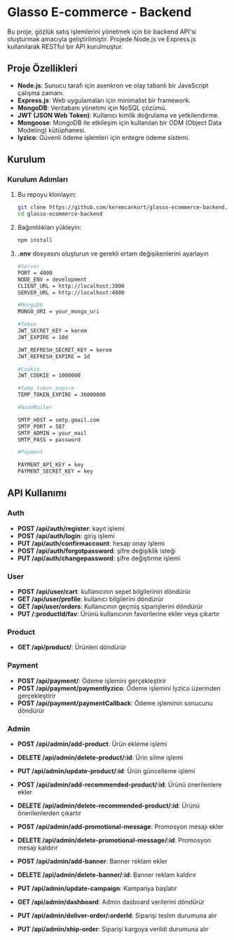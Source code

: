 # Glasso E-commerce - Backend

Bu proje, gözlük satış işlemlerini yönetmek için bir backend API'si oluşturmak amacıyla geliştirilmiştir. Projede Node.js ve Express.js kullanılarak RESTful bir API kurulmuştur.

## Proje Özellikleri

- **Node.js**: Sunucu tarafı için asenkron ve olay tabanlı bir JavaScript çalışma zamanı.
- **Express.js**: Web uygulamaları için minimalist bir framework.
- **MongoDB**: Veritabanı yönetimi için NoSQL çözümü.
- **JWT (JSON Web Token)**: Kullanıcı kimlik doğrulama ve yetkilendirme.
- **Mongoose**: MongoDB ile etkileşim için kullanılan bir ODM (Object Data Modeling) kütüphanesi.
- **Iyzico**: Güvenli ödeme işlemleri için entegre ödeme sistemi.

## Kurulum

### Kurulum Adımları

1. Bu repoyu klonlayın:
   ```bash
   git clone https://github.com/keremcankurt/glasso-ecommerce-backend.git
   cd glasso-ecommerce-backend

2. Bağımlılıkları yükleyin:
   ```bash
   npm install
3. **.env** dosyasını oluşturun ve gerekli ortam değişikenlerini ayarlayın
   ```bash
   #Server
   PORT = 4000
   NODE_ENV = development
   CLIENT_URL = http://localhost:3000
   SERVER_URL = http://localhost:4000

   #MongoDb
   MONGO_URI = your_mongo_uri

   #Token
   JWT_SECRET_KEY = kerem
   JWT_EXPIRE = 10d

   JWT_REFRESH_SECRET_KEY = kerem
   JWT_REFRESH_EXPIRE = 1d

   #Cookie
   JWT_COOKIE = 1000000

   #temp_token_expire
   TEMP_TOKEN_EXPIRE = 36000000

   #NodeMailer

   SMTP_HOST = smtp.gmail.com
   SMTP_PORT = 587
   SMTP_ADMIN = your_mail
   SMTP_PASS = password

   #Payment

   PAYMENT_API_KEY = key
   PAYMENT_SECRET_KEY = key
   
## API Kullanımı

### Auth

- **POST /api/auth/register**: kayıt işlemi
- **POST /api/auth/login**: giriş işlemi
- **PUT /api/auth/confirmaccount**: hesap onay işlemi
- **POST /api/auth/forgotpassword**: şifre değişiklik isteği
- **PUT /api/auth/changepassword**: şifre değiştirme işlemi

### User

- **POST /api/user/cart**: kullanıcının sepet bilgilerinin döndürür
- **GET /api/user/profile**: kullanıcı bilgilerini döndürür
- **GET /api/user/orders**: Kullanıcının geçmiş siparişlerini döndürür
- **PUT /:productId/fav**: Ürünü kullanıcının favorilerine ekler veya çıkartır

### Product

- **GET /api/product/**: Ürünleri döndürür

### Payment

- **POST /api/payment/**: Ödeme işlemini gerçekleştirir
- **POST /api/payment/paymentIyzico**: Ödeme işlemini Iyzico üzerinden gerçekleştirir
- **POST /api/payment/paymentCallback**: Ödeme işleminin sonucunu döndürür


### Admin

- **POST /api/admin/add-product**: Ürün ekleme işlemi
- **DELETE /api/admin/delete-product/:id**: Ürin silme işlemi
- **PUT /api/admin/update-product/:id**: Ürün güncelleme işlemi
 
- **POST /api/admin/add-recommended-product/:id**: Ürünü önerilenlere ekler
- **DELETE /api/admin/delete-recommended-product/:id**: Ürünü önerilenlerden çıkartır
 
- **POST /api/admin/add-promotional-message**: Promosyon mesajı ekler
- **DELETE /api/admin/delete-promotional-message/:id**: Promosyon mesajı kaldırır
    
- **POST /api/admin/add-banner**: Banner reklam ekler
- **DELETE /api/admin/delete-banner/:id**: Banner reklam kaldırır
 
- **PUT /api/admin/update-campaign**: Kampanya başlatır
 
- **GET /api/admin/dashboard**: Admin dasboard verilerini döndürür
    
- **PUT /api/admin/deliver-order/:orderId**: Siparişi teslim durumuna alır
- **PUT /api/admin/ship-order**: Siparişi kargoya verildi durumuna alır
